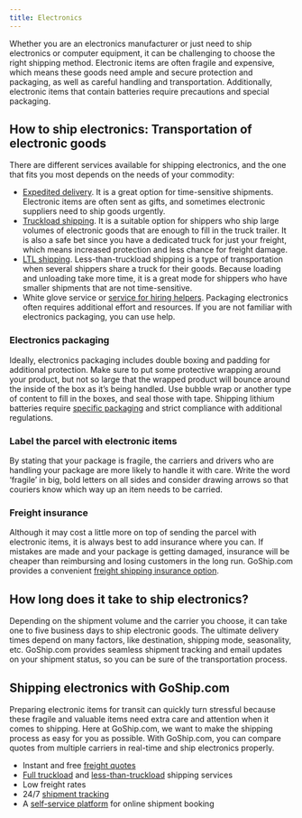 ```yaml
---
title: Electronics
---
```


Whether you are an electronics manufacturer or just need to ship electronics or computer equipment, it can be challenging to choose the right shipping method. Electronic items are often fragile and expensive, which means these goods need ample and secure protection and packaging, as well as careful handling and transportation. Additionally, electronic items that contain batteries require precautions and special packaging.

## How to ship electronics: Transportation of electronic goods 

There are different services available for shipping electronics, and the one that fits you most depends on the needs of your commodity: 

*   [Expedited delivery](/blog/what-is-expedited-shipping). It is a great option for time-sensitive shipments. Electronic items are often sent as gifts, and sometimes electronic suppliers need to ship goods urgently. 
*   [Truckload shipping](/shipping-services/truckload-freight-shipping). It is a suitable option for shippers who ship large volumes of electronic goods that are enough to fill in the truck trailer. It is also a safe bet since you have a dedicated truck for just your freight, which means increased protection and less chance for freight damage.
*   [LTL shipping](/shipping-services/ltl-freight-shipping). Less-than-truckload shipping is a type of transportation when several shippers share a truck for their goods. Because loading and unloading take more time, it is a great mode for shippers who have smaller shipments that are not time-sensitive. 
*   White glove service or [service for hiring helpers](/resources/get-help-with-taskrabbit). Packaging electronics often requires additional effort and resources. If you are not familiar with electronics packaging, you can use help.

### Electronics packaging 

Ideally, electronics packaging includes double boxing and padding for additional protection. Make sure to put some protective wrapping around your product, but not so large that the wrapped product will bounce around the inside of the box as it’s being handled. Use bubble wrap or another type of content to fill in the boxes, and seal those with tape. Shipping lithium batteries require [specific packaging](https://www.ups.com/us/en/help-center/packaging-and-supplies/special-care-shipments/batteries.page?) and strict compliance with additional regulations. 

### Label the parcel with electronic items 

By stating that your package is fragile, the carriers and drivers who are handling your package are more likely to handle it with care. Write the word ‘fragile’ in big, bold letters on all sides and consider drawing arrows so that couriers know which way up an item needs to be carried. 

### Freight insurance 

Although it may cost a little more on top of sending the parcel with electronic items, it is always best to add insurance where you can. If mistakes are made and your package is getting damaged, insurance will be cheaper than reimbursing and losing customers in the long run. GoShip.com provides a convenient [freight shipping insurance option](/resources/freight-insurance).

## How long does it take to ship electronics? 

Depending on the shipment volume and the carrier you choose, it can take one to five business days to ship electronic goods. The ultimate delivery times depend on many factors, like destination, shipping mode, seasonality, etc. GoShip.com provides seamless shipment tracking and email updates on your shipment status, so you can be sure of the transportation process. 

## Shipping electronics with GoShip.com 

Preparing electronic items for transit can quickly turn stressful because these fragile and valuable items need extra care and attention when it comes to shipping. Here at GoShip.com, we want to make the shipping process as easy for you as possible. With GoShip.com, you can compare quotes from multiple carriers in real-time and ship electronics properly. 

*   Instant and free [freight quotes]() 
*   [Full truckload](/shipping-services/truckload-freight-shipping) and [less-than-truckload](/shipping-services/ltl-freight-shipping) shipping services
*   Low freight rates
*   24/7 [shipment tracking](/blog/3-reasons-shipment-tracking-matters)
*   A [self-service platform](/about-us) for online shipment booking









